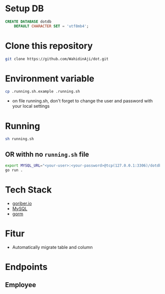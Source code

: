 # Setup DB
```sql
CREATE DATABASE dotdb
    DEFAULT CHARACTER SET = 'utf8mb4';
```

# Clone this repository
```bash
git clone https://github.com/WahidinAji/dot.git
```

# Environment variable
```bash
cp .running.sh.example .running.sh
```
* on file running.sh, don't forget to change the user and password with your local settings


# Running
```bash
sh running.sh
```

## OR withh no `running.sh` file

```bash 
export MYSQL_URL="<your-user>:<your-password>@tcp(127.0.0.1:3306)/dotdb?charset=utf8mb4&parseTime=True&loc=Local"
go run .
```

# Tech Stack
* [goriber.io](https://gofiber.io/)
* [MySQL](https://www.mysql.com/)
* [gorm](https://gorm.io/)

# Fitur
* Automatically migrate table and column

# Endpoints

## Employee